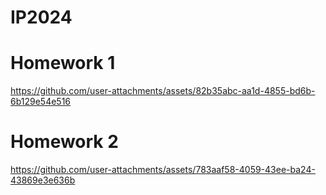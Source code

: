 # IP2024

# Homework 1
https://github.com/user-attachments/assets/82b35abc-aa1d-4855-bd6b-6b129e54e516



# Homework 2
https://github.com/user-attachments/assets/783aaf58-4059-43ee-ba24-43869e3e636b

